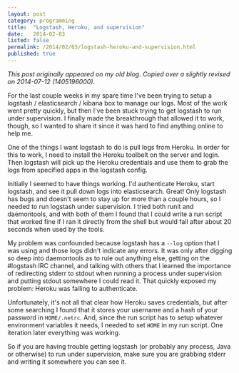 ```yaml
---
layout: post
category: programming
title:  "Logstash, Heroku, and supervision"
date:   2014-02-03
listed: false
permalink: /2014/02/03/logstash-heroku-and-supervision.html
published: true
---
```


*This post originally appeared on my old blog. Copied over a slightly revised on 2014-07-12 (1405196000).*

For the last couple weeks in my spare time I've been trying to setup a logstash / elasticsearch / kibana box to manage our logs. Most of the work went pretty quickly, but then I've been stuck trying to get logstash to run under supervision. I finally made the breakthrough that allowed it to work, though, so I wanted to share it since it was hard to find anything online to help me.

One of the things I want logstash to do is pull logs from Heroku. In order for this to work, I need to install the Heroku toolbelt on the server and login. Then logstash will pick up the Heroku credentials and use them to grab the logs from specified apps in the logstash config.

Initially I seemed to have things working. I'd authenticate Heroku, start logstash, and see it pull down logs into elasticsearch. Great! Only logstash has bugs and doesn't seem to stay up for more than a couple hours, so I needed to run logstash under supervision. I tried both runit and daemontools, and with both of them I found that I could write a run script that worked fine if I ran it directly from the shell but would fail after about 20 seconds when used by the tools.

My problem was confounded because logstash has a `--log` option that I was using and those logs didn't indicate any errors. It was only after digging so deep into daemontools as to rule out anything else, getting on the #logstash IRC channel, and talking with others that I learned the importance of redirecting stderr to stdout when running a process under supervision and putting stdout somewhere I could read it. That quickly exposed my problem: Heroku was failing to authenticate.

Unfortunately, it's not all that clear how Heroku saves credentials, 
 but after some searching I found that it stores your username and a hash
  of your password in `HOME/.netrc`. And, since the run script has to setup whatever environment variables it needs, I needed to set `HOME` in my run script. One iteration later everything was working.

So if you are having trouble getting logstash (or probably any process, Java or otherwise) to run under supervision, make sure you are grabbing stderr and writing it somewhere you can see it.
